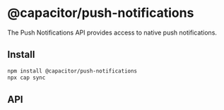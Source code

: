 # @capacitor/push-notifications

The Push Notifications API provides access to native push notifications.

## Install

```bash
npm install @capacitor/push-notifications
npx cap sync
```

## API

<docgen-index></docgen-index>

<docgen-api>
<!-- run docgen to generate docs from the source -->
<!-- More info: https://github.com/ionic-team/capacitor-docgen -->
</docgen-api>
